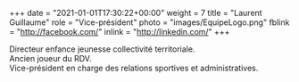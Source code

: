 +++
date = "2021-01-01T17:30:22+00:00"
weight = 7
title = "Laurent Guillaume"
role = "Vice-président"
photo = "images/EquipeLogo.png"
fblink = "http://facebook.com/"
inlink = "http://linkedin.com/"
+++

Directeur enfance jeunesse collectivité territoriale.  
Ancien joueur du RDV.  
Vice-président en charge des relations sportives et administratives.
